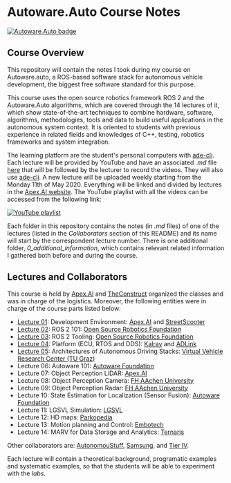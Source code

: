 # Autoware.Auto Course Notes
[![Autoware.Auto badge](https://img.shields.io/badge/Autoware-Auto-orange.svg)](https://www.autoware.auto)

## Course Overview
This repository will contain the notes I took during my course on Autoware.auto, a ROS-based software stack for autonomous vehicle development, the biggest free software standard for this purpose.

This course uses the open source robotics framework ROS 2 and the Autoware.Auto algorithms, which are covered through the 14 lectures of it, which show state-of-the-art techniques to combine hardware, software, algorithms, methodologies, tools and data to build useful applications in the autonomous system context. It is oriented to students with previous experience in related fields and knowledges of C++, testing, robotics frameworks and system integration.

The learning platform are the student's personal computers with [ade-cli](https://ade-cli.readthedocs.io/en/latest). Each lecture will be provided by YouTube and have an associated *.md* file [here](https://gitlab.com/ApexAI/autowareclass2020/-/tree/master/lectures) that will be followed by the lecturer to record the videos. They will also use [ade-cli](https://ade-cli.readthedocs.io/en/latest/). A new lecture will be uploaded weekly starting from the Monday 11th of May 2020. Everything will be linked and divided by lectures in the [Apex.AI website](https://www.apex.ai/autoware-course). The YouTube playlist with all the videos can be accessed from the following link:

[![YouTube playlist](https://img.youtube.com/vi/XTmlhvlmcf8/0.jpg)](https://www.youtube.com/watch?v=XTmlhvlmcf8&list=PLL57Sz4fhxLpCXgN0lvCF7aHAlRA5FoFr)

Each folder in this repository contains the notes (in *.md* files) of one of the lectures (listed in the *Collaborators* section of this README) and its name will start by the correspondent lecture number. There is one additional folder, *0_additional_information*, which contains relevant related information I gathered both before and during the course.


## Lectures and Collaborators
This course is held by [Apex.AI](https://www.apex.ai/autoware-course) and [TheConstruct](http://www.theconstruct.ai) organized the classes and was in charge of the logistics. Moreover, the following entities were in charge of the course parts listed below:

- [Lecture 01](https://github.com/jmtc7/autoware-course/tree/master/01_development_environment): Development Environment: [Apex.AI](https://www.apex.ai) and [StreetScooter](http://streetscooter.com)
- [Lecture 02](https://github.com/jmtc7/autoware-course/tree/master/02_ROS2_101): ROS 2 101: [Open Source Robotics Foundation](http://openrobotics.org)
- [Lecture 03](https://github.com/jmtc7/autoware-course/tree/master/03_ROS2_tooling): ROS 2 Tooling: [Open Source Robotics Foundation](http://openrobotics.org)
- [Lecture 04](https://github.com/jmtc7/autoware-course/tree/master/04_platform__ecu_rtos_dds): Platform (ECU, RTOS and DDS): [Kalray](http://kalray.eu) and [ADLink](http://adlink-labs.tech)
- [Lecture 05](https://github.com/jmtc7/autoware-course/tree/master/05_autonomous_driving_stacks): Architectures of Autonomous Driving Stacks: [Virtual Vehicle Research Center (TU Graz)](https://www.tugraz.at/en/home)
- Lecture 06: Autoware 101: [Autoware Foundation](https://www.autoware.org)
- Lecture 07: Object Perception LiDAR: [Apex.AI](https://www.apex.ai)
- Lecture 08: Object Perception Camera: [FH AAchen University](https://www.fh-aachen.de/en)
- Lecture 09: Object Perception Radar: [FH AAchen University](https://www.fh-aachen.de/en)
- Lecture 10: State Estimation for Localization (Sensor Fusion): [Autoware Foundation](https://www.autoware.org)
- Lecture 11: LGSVL Simulation: [LGSVL](http://lge.com)
- Lecture 12: HD maps: [Parkopedia](http://parkopedia.com)
- Lecture 13: Motion planning and Control: [Embotech](http://embotech.com)
- Lecture 14: MARV for Data Storage and Analytics: [Ternaris](https://ternaris.com)

Other collaborators are: [AutonomouStuff](https://autonomoustuff.com), [Samsung](https://www.sra.samsung.com), and [Tier IV](http://tier4.jp).

Each lecture will contain a theoretical background, programatic examples and systematic examples, so that the students will be able to experiment with the *labs*.
